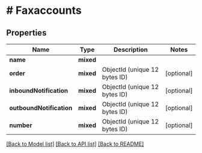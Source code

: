 # # Faxaccounts

## Properties

Name | Type | Description | Notes
------------ | ------------- | ------------- | -------------
**name** | **mixed** |  |
**order** | **mixed** | ObjectId (unique 12 bytes ID) | [optional]
**inboundNotification** | **mixed** | ObjectId (unique 12 bytes ID) | [optional]
**outboundNotification** | **mixed** | ObjectId (unique 12 bytes ID) | [optional]
**number** | **mixed** | ObjectId (unique 12 bytes ID) | [optional]

[[Back to Model list]](../../README.md#models) [[Back to API list]](../../README.md#endpoints) [[Back to README]](../../README.md)

